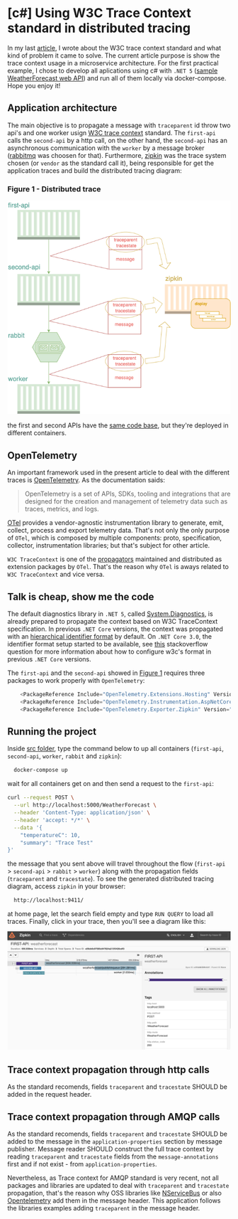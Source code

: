# [c#] Using W3C Trace Context standard in distributed tracing

In my last [article](https://dev.to/luizhlelis/using-w3c-trace-context-standard-in-distributed-tracing-3743), I wrote about the W3C trace context standard and what kind of problem it came to solve. The current article purpose is show the trace context usage in a microservice architecture. For the first practical example, I chose to develop all aplications using c# with `.NET 5` ([sample WeatherForecast web API](https://docs.microsoft.com/aspnet/core/tutorials/first-web-api?view=aspnetcore-5.0&tabs=visual-studio)) and run all of them locally via docker-compose. Hope you enjoy it!

## Application architecture

The main objective is to propagate a message with `traceparent` id throw two api's and one worker usign [W3C trace context](https://www.w3.org/TR/trace-context) standard. The `first-api` calls the `second-api` by a http call, on the other hand, the `second-api` has an asynchronous communication with the `worker` by a message broker ([rabbitmq](https://www.rabbitmq.com/) was choosen for that). Furthermore, [zipkin](https://zipkin.io/) was the trace system chosen (or `vendor` as the standard call it), being responsible for get the application traces and build the distributed tracing diagram:

### <a name="firstfigure"></a>Figure 1 - Distributed trace

![Distributed Trace](w3c-trace-context.png)

the first and second APIs have the [same code base](../src/OpenTelemetryApi), but they're deployed in different containers.

## OpenTelemetry

An important framework used in the present article to deal with the different traces is [OpenTelemetry](https://opentelemetry.io/). As the documentation saids:

> OpenTelemetry is a set of APIs, SDKs, tooling and integrations that are designed for the creation and management of telemetry data such as traces, metrics, and logs.

[OTel](https://opentelemetry.io/docs/concepts/glossary/) provides a vendor-agnostic instrumentation library to generate, emit, collect, process and export telemetry data. That's not only the only purpose of `OTel`, which is composed by multiple components: proto, specification, collector, instrumentation libraries; but that's subject for other article.

`W3C TraceContext` is one of the [propagators](https://github.com/open-telemetry/opentelemetry-specification/blob/b46bcab5fb709381f1fd52096a19541370c7d1b3/specification/context/api-propagators.md#propagators-distribution) maintained and distributed as extension packages by `OTel`. That's the reason why `OTel` is aways related to `W3C TraceContext` and vice versa.

## Talk is cheap, show me the code

The default diagnostics library in `.NET 5`, called [System.Diagnostics](https://docs.microsoft.com/en-us/dotnet/api/system.diagnostics?view=net-5.0), is already prepared to propagate the context based on W3C TraceContext specification. In previous `.NET Core` versions, the context was propagated with an [hierarchical identifier format](https://github.com/dotnet/runtime/blob/main/src/libraries/System.Diagnostics.DiagnosticSource/src/ActivityUserGuide.md#id-format) by default. On `.NET Core 3.0`, the identifier format setup started to be available, see [this](https://stackoverflow.com/questions/61251914/how-can-i-access-w3c-tracecontext-headers-in-a-net-core-3-1-application/67086305#67086305) stackoverflow question for more information about how to configure w3c's format in previous `.NET Core` versions.

The `first-api` and the `second-api` showed in [Figure 1](#firstfigure) requires three packages to work properly with `OpenTelemetry`:

``` csharp
    <PackageReference Include="OpenTelemetry.Extensions.Hosting" Version="1.0.0-rc2" />
    <PackageReference Include="OpenTelemetry.Instrumentation.AspNetCore" Version="1.0.0-rc2" />
    <PackageReference Include="OpenTelemetry.Exporter.Zipkin" Version="1.0.1" />
```

## Running the project

Inside [src folder](./src), type the command below to up all containers (`first-api`, `second-api`, `worker`, `rabbit` and `zipkin`):

```bash
  docker-compose up
```

wait for all containers get on and then send a request to the `first-api`:

```bash
curl --request POST \
  --url http://localhost:5000/WeatherForecast \
  --header 'Content-Type: application/json' \
  --header 'accept: */*' \
  --data '{
	"temperatureC": 10,
	"summary": "Trace Test"
}'
```

the message that you sent above will travel throughout the flow (`first-api` > `second-api` >  `rabbit` > `worker`) along with the propagation fields (`traceparent` and `tracestate`). To see the generated distributed tracing diagram, access `zipkin` in your browser:

```bash
  http://localhost:9411/
```

at home page, let the search field empty and type `RUN QUERY` to load all traces. Finally, click in your trace, then you'll see a diagram like this:

![Zipkin Diagram](zipkin-diagram.png)

## Trace context propagation through http calls

As the standard recomends, fields `traceparent` and `tracestate` SHOULD be added in the request header.

## Trace context propagation through AMQP calls

As the standard recomends, fields `traceparent` and `tracestate` SHOULD be added to the message in the `application-properties` section by message publisher. Message reader SHOULD construct the full trace context by reading `traceparent` and `tracestate` fields from the `message-annotations` first and if not exist - from `application-properties`.

Nevertheless, as Trace context for AMQP standard is very recent, not all packages and libraries are updated to deal with `traceparent` and `tracestate` propagation, that's the reason why OSS libraries like [NServiceBus](https://github.com/Particular/NServiceBus) or also [Opentelemetry](https://github.com/open-telemetry/opentelemetry-dotnet/blob/main/examples/MicroserviceExample/Utils/Messaging/MessageReceiver.cs#L91) add them in the message header. This application follows the libraries examples adding `traceparent` in the message header.
